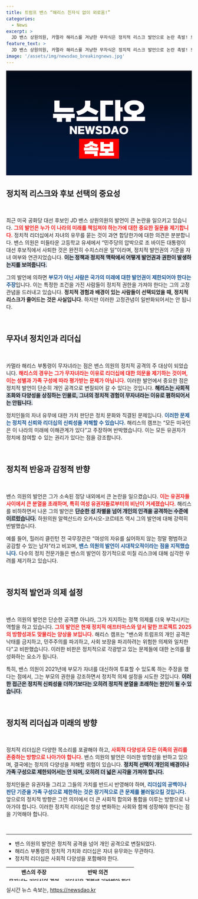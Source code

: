 ```yaml
---
title: 트럼프 밴스 “해리스 친자식 없이 외로움!”
categories:
  - News
excerpt: >
  JD 밴스 상원의원, 카멀라 해리스를 겨냥한 무자식은 정치적 리스크 발언으로 논란 촉발! 트럼프가 선택한 그의 러닝메이트 자격 논란이 거세다. 과연 그 배경에는 어떤 의도가 숨어 있을까? 클릭하세요!
feature_text: >
  JD 밴스 상원의원, 카멀라 해리스를 겨냥한 무자식은 정치적 리스크 발언으로 논란 촉발! 트럼프가 선택한 그의 러닝메이트 자격 논란이 거세다. 과연 그 배경에는 어떤 의도가 숨어 있을까? 클릭하세요!
image: '/assets/img/newsdao_breakingnews.jpg'
---
```


<p><img src="/assets/img/newsdao_breakingnews.jpg" alt="ontimetimes 속보" /></p>

<h2 data-ke-size="size26">정치적 리스크와 후보 선택의 중요성</h2>

<p data-ke-size="size16">&nbsp;</p>

<p>최근 미국 공화당 대선 후보인 JD 밴스 상원의원의 발언이 큰 논란을 일으키고 있습니다. <b><span style="color: #ee2323;">그의 발언은 누가 이 나라의 미래를 책임져야 하는가에 대한 중요한 질문을 제기합니다.</span></b> 정치적 리더십에서 자녀의 유무를 묻는 것이 과연 합당한가에 대한 의견은 분분합니다. 밴스 의원은 미들타운 고등학교 유세에서 “민주당의 압박으로 조 바이든 대통령이 대선 후보직에서 사퇴한 것은 완전히 수치스러운 일”이라며, 정치적 발언권의 기준을 자녀 여부와 연관지었습니다. <b><span style="background-color: #21538527;">이는 정책과 정치적 맥락에서 어떻게 발언권과 권한이 발생하는지를 보여줍니다.</span></b></p>

<p>그의 발언에 의하면 <b><span style="color: #1a5490;">부모가 아닌 사람은 국가의 미래에 대한 발언권이 제한되어야 한다는 주장</span></b>입니다. 이는 특정한 조건을 가진 사람들이 정치적 권한을 가져야 한다는 그의 고정관념을 드러내고 있습니다. <b>정치적 경험과 배경이 있는 사람들이 선택되었을 때, 정치적 리스크가 줄어드는 것은 사실입니다.</b> 하지만 이러한 고정관념이 일반화되어서는 안 됩니다.</p>

<p data-ke-size="size16">&nbsp;</p>

<h2 data-ke-size="size26">무자녀 정치인과 리더십</h2>

<p data-ke-size="size16">&nbsp;</p>

<p>카멀라 해리스 부통령이 무자녀라는 점은 밴스 의원의 정치적 공격의 주 대상이 되었습니다. <b><span style="color: #ee2323;">해리스의 경우는 그가 무자녀라는 이유로 리더십에 대한 의문을 제기하는 것이며, 이는 성별과 가족 구성에 따라 평가받는 문제가 아닙니다.</span></b> 이러한 발언에서 중요한 점은 정치적 발언이 단순히 개인 공격으로 변질되어 갈 수 있다는 것입니다. <b><span style="background-color: #21538527;">해리스는 사회적 조화와 다양성을 상징하는 인물로, 그녀의 정치적 경험이 무자녀라는 이유로 폄하되어서는 안됩니다.</span></b> </p>

<p>정치인들의 자녀 유무에 대한 가치 판단은 정치 문화와 직결된 문제입니다. <b><span style="color: #1a5490;">이러한 문제는 정치적 신뢰와 리더십의 신뢰성을 저해할 수 있습니다.</span></b> 해리스의 캠프는 “모든 미국인은 이 나라의 미래에 이해관계가 있다”고 주장하며 반박했습니다. 이는 모든 유권자가 정치에 참여할 수 있는 권리가 있다는 점을 강조합니다.</p>

<p data-ke-size="size16">&nbsp;</p>

<h2 data-ke-size="size26">정치적 반응과 감정적 반향</h2>

<p data-ke-size="size16">&nbsp;</p>

<p>밴스 의원의 발언은 그가 소속된 정당 내외에서 큰 논란을 일으켰습니다. <b><span style="color: #ee2323;">이는 유권자들 사이에서 큰 분열을 초래하며, 특히 여성 유권자들로부터의 비난이 거세졌습니다.</span></b> 해리스를 비하하면서 나온 그의 발언은 <b><span style="background-color: #21538527;">단순한 성 차별을 넘어 개인의 인격을 공격하는 수준에 이르렀습니다.</span></b> 하원의원 알렉산드라 오카시오-코르테즈 역시 그의 발언에 대해 강력히 반발했습니다. </p>

<p>예를 들어, 힐러리 클린턴 전 국무장관은 “여성의 자유를 싫어하지 않는 정말 평범하고 공감할 수 있는 남자”라고 비꼬며, <b><span style="color: #1a5490;">밴스 의원의 발언이 시대착오적이라는 점을 지적했습니다.</span></b> 다수의 정치 전문가들은 밴스의 발언이 장기적으로 미칠 리스크에 대해 심각한 우려를 제기하고 있습니다.</p>

<p data-ke-size="size16">&nbsp;</p>

<h2 data-ke-size="size26">정치적 발언과 의제 설정</h2>

<p data-ke-size="size16">&nbsp;</p>

<p>밴스 의원의 발언은 단순한 공격뿐 아니라, 그가 지지하는 정책 의제를 더욱 부각시키는 역할을 하고 있습니다. <b><span style="color: #ee2323;">그의 발언은 현재 정치적 애프터마스와 앞서 말한 프로젝트 2025의 방향성과도 맞물리는 양상을 보입니다.</span></b> 해리스 캠프는 "밴스와 트럼프의 개인 공격은 낙태를 금지하고, 민주주의를 파괴하고, 사회 보장을 파괴하려는 위험한 의제와 일치한다"고 비판했습니다. 이러한 비판은 정치적으로 각광받고 있는 문제들에 대한 논의를 활성화하는 요소가 됩니다.</p>

<p>특히, 밴스 의원이 2021년에 부모가 자녀를 대신하여 투표할 수 있도록 하는 주장을 했다는 점에서, 그는 부모의 권한을 강조하면서 정치적 의제 설정을 시도한 것입니다. <b><span style="background-color: #21538527;">이러한 접근은 정치적 신뢰성을 더하기보다는 오히려 정치적 분열을 초래하는 원인이 될 수 있습니다.</span></b> </p>

<p data-ke-size="size16">&nbsp;</p>

<h2 data-ke-size="size26">정치적 리더십과 미래의 방향</h2>

<p data-ke-size="size16">&nbsp;</p>

<p>정치적 리더십은 다양한 목소리를 포괄해야 하고, <b><span style="color: #ee2323;">사회적 다양성과 모든 이족의 권리를 존중하는 방향으로 나아가야 합니다.</span></b> 밴스 의원의 발언은 이러한 방향성을 반하고 있으며, 결국에는 정치의 다양성을 저해할 위험이 있습니다. <b><span style="background-color: #21538527;">정치적 선택이 개인의 배경이나 가족 구성으로 제한되어서는 안 되며, 오히려 더 넓은 시각을 가져야 합니다.</span></b></p>

<p>정치인들은 유권자들 그리고 그들의 가치를 반드시 반영해야 하며, <b><span style="color: #1a5490;">리더십의 공백이나 판단 기준을 가족 구성으로 제한하는 것은 장기적으로 큰 문제를 불러일으킬 것입니다.</span></b> 앞으로의 정치적 방향은 그런 의미에서 더 큰 사회적 합의와 통합을 이루는 방향으로 나아가야 합니다. 이러한 정치적 리더십은 항상 변화하는 사회와 함께 성장해야 한다는 점을 기억해야 합니다.</p>

<p data-ke-size="size16">&nbsp;</p>

<hr>

<ul>
    <li>밴스 의원의 발언은 정치적 공격을 넘어 개인 공격으로 변질되었다.</li>
    <li>해리스 부통령의 정치적 가치와 리더십은 자녀 유무와는 무관하다.</li>
    <li>정치적 리더십은 사회적 다양성을 포함해야 한다.</li>
</ul>

<table style="width: 100%; height: 37px;">
    <tr>
        <td style="text-align: center; height: 17px;"><b>밴스의 주장</b></td>
        <td style="text-align: center; height: 17px;"><b>반박 의견</b></td>
    </tr>
    <tr>
        <td style="text-align: center; height: 17px;"><b>무자녀는 리더십의 결여</b></td>
        <td style="text-align: center; height: 17px;"><b>리더십은 경력에 기반해야 한다</b></td>
    </tr>
    <tr>
        <td style="text-align: center; height: 17px;"><b>부모의 권한 강조</b></td>
        <td style="text-align: center; height: 17px;"><b>모든 유권자의 동등한 참여 보장</b></td>
    </tr>
</table>
실시간 뉴스 속보는, <a href="https://newsdao.kr" rel="dofollow">https://newsdao.kr</a>


